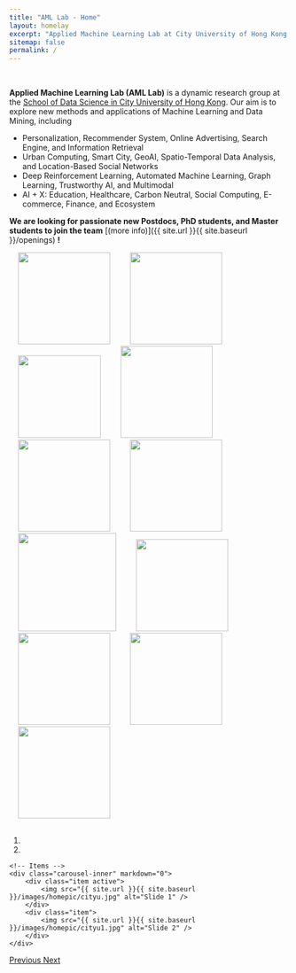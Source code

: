 ```yaml
---
title: "AML Lab - Home"
layout: homelay
excerpt: "Applied Machine Learning Lab at City University of Hong Kong."
sitemap: false
permalink: /
---
```



<br />

**Applied Machine Learning Lab (AML Lab)** is a dynamic research group at the [School of Data Science in City University of Hong Kong](https://www.sdsc.cityu.edu.hk/). Our aim is to explore new methods and applications of Machine Learning and Data Mining, including 
- Personalization, Recommender System, Online Advertising, Search Engine, and Information Retrieval
- Urban Computing, Smart City, GeoAI, Spatio-Temporal Data Analysis, and Location-Based Social Networks
- Deep Reinforcement Learning, Automated Machine Learning, Graph Learning, Trustworthy AI, and Multimodal
- AI + X: Education, Healthcare, Carbon Neutral, Social Computing, E-commerce, Finance, and Ecosystem



**We are  looking for passionate new Postdocs, PhD students, and Master students to join the team** [(more info)]({{ site.url }}{{ site.baseurl }}/openings) **!**
<div class="center">
  <img class="logopic" src="{{ site.url }}{{ site.baseurl }}/images/logopic/ant.png" style="width: 166px; margin-left: 16px; margin-right: 16px">
  <img class="logopic" src="{{ site.url }}{{ site.baseurl }}/images/logopic/huawei.png" style="width: 166px; margin-left: 16px; margin-right: 16px">
  <img class="logopic" src="{{ site.url }}{{ site.baseurl }}/images/logopic/baidu1.png" style="width: 149px; margin-left: 16px; margin-right: 16px">
  <img class="logopic" src="{{ site.url }}{{ site.baseurl }}/images/logopic/bytedance.png" style="width: 166px; margin-left: 16px; margin-right: 16px">
  <img class="logopic" src="{{ site.url }}{{ site.baseurl }}/images/logopic/tencent.png" style="width: 166px; margin-left: 16px; margin-right: 16px">
  <img class="logopic" src="{{ site.url }}{{ site.baseurl }}/images/logopic/alibaba.png" style="width: 166px; margin-left: 16px; margin-right: 16px">
  <img class="logopic" src="{{ site.url }}{{ site.baseurl }}/images/logopic/jd.png" style="width: 177px; margin-left: 16px; margin-right: 16px">
  <img class="logopic" src="{{ site.url }}{{ site.baseurl }}/images/logopic/kuaishou.png" style="width: 166px; margin-left: 16px; margin-right: 16px">
  <img class="logopic" src="{{ site.url }}{{ site.baseurl }}/images/logopic/netease.png" style="width: 166px; margin-left: 16px; margin-right: 16px">
  <img class="logopic" src="{{ site.url }}{{ site.baseurl }}/images/logopic/linkedin.png" style="width: 166px; margin-left: 16px; margin-right: 16px">
  <img class="logopic" src="{{ site.url }}{{ site.baseurl }}/images/logopic/criteo.png" style="width: 166px; margin-left: 16px; margin-right: 16px">
</div>

<br />

<div markdown="0" id="carousel" class="carousel slide" data-ride="carousel" data-interval="4000" data-pause="hover" >
    <!-- Menu -->
    <ol class="carousel-indicators">
        <li data-target="#carousel" data-slide-to="0" class="active"></li>
        <li data-target="#carousel" data-slide-to="1"></li>
    </ol>

    <!-- Items -->
    <div class="carousel-inner" markdown="0">
        <div class="item active">
            <img src="{{ site.url }}{{ site.baseurl }}/images/homepic/cityu.jpg" alt="Slide 1" />
        </div>
        <div class="item">
            <img src="{{ site.url }}{{ site.baseurl }}/images/homepic/cityu1.jpg" alt="Slide 2" />
        </div>
    </div>
  <a class="left carousel-control" href="#carousel" role="button" data-slide="prev">
    <span class="glyphicon glyphicon-chevron-left" aria-hidden="true"></span>
    <span class="sr-only">Previous</span>
  </a>
  <a class="right carousel-control" href="#carousel" role="button" data-slide="next">
    <span class="glyphicon glyphicon-chevron-right" aria-hidden="true"></span>
    <span class="sr-only">Next</span>
  </a>
</div>
